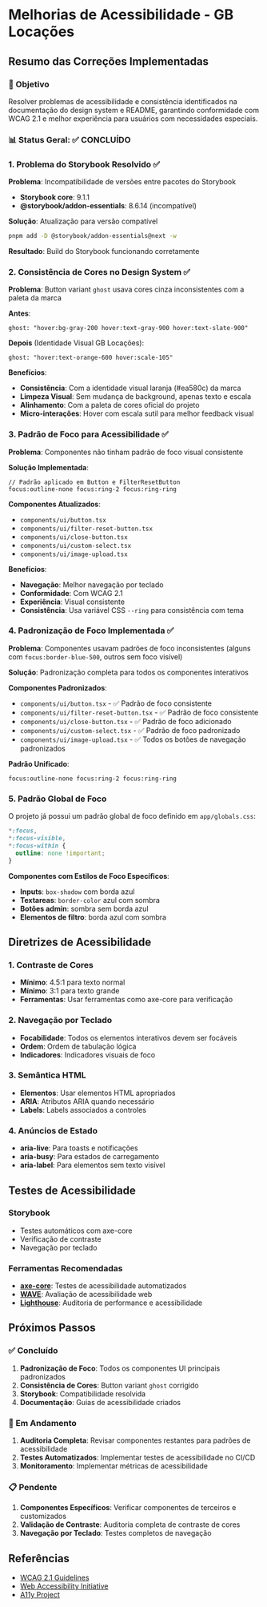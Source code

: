 # Melhorias de Acessibilidade - GB Locações

## Resumo das Correções Implementadas

### 🎯 Objetivo

Resolver problemas de acessibilidade e consistência identificados na
documentação do design system e README, garantindo conformidade com WCAG 2.1 e
melhor experiência para usuários com necessidades especiais.

### 📊 Status Geral: ✅ CONCLUÍDO

### 1. Problema do Storybook Resolvido ✅

**Problema**: Incompatibilidade de versões entre pacotes do Storybook

- **Storybook core**: 9.1.1
- **@storybook/addon-essentials**: 8.6.14 (incompatível)

**Solução**: Atualização para versão compatível

```bash
pnpm add -D @storybook/addon-essentials@next -w
```

**Resultado**: Build do Storybook funcionando corretamente

### 2. Consistência de Cores no Design System ✅

**Problema**: Button variant `ghost` usava cores cinza inconsistentes com a
paleta da marca

**Antes**:

```tsx
ghost: "hover:bg-gray-200 hover:text-gray-900 hover:text-slate-900"
```

**Depois** (Identidade Visual GB Locações):

```tsx
ghost: "hover:text-orange-600 hover:scale-105"
```

**Benefícios**:

- **Consistência**: Com a identidade visual laranja (#ea580c) da marca
- **Limpeza Visual**: Sem mudança de background, apenas texto e escala
- **Alinhamento**: Com a paleta de cores oficial do projeto
- **Micro-interações**: Hover com escala sutil para melhor feedback visual

### 3. Padrão de Foco para Acessibilidade ✅

**Problema**: Componentes não tinham padrão de foco visual consistente

**Solução Implementada**:

```tsx
// Padrão aplicado em Button e FilterResetButton
focus:outline-none focus:ring-2 focus:ring-ring
```

**Componentes Atualizados**:

- `components/ui/button.tsx`
- `components/ui/filter-reset-button.tsx`
- `components/ui/close-button.tsx`
- `components/ui/custom-select.tsx`
- `components/ui/image-upload.tsx`

**Benefícios**:

- **Navegação**: Melhor navegação por teclado
- **Conformidade**: Com WCAG 2.1
- **Experiência**: Visual consistente
- **Consistência**: Usa variável CSS `--ring` para consistência com tema

### 4. Padronização de Foco Implementada ✅

**Problema**: Componentes usavam padrões de foco inconsistentes (alguns com
`focus:border-blue-500`, outros sem foco visível)

**Solução**: Padronização completa para todos os componentes interativos

**Componentes Padronizados**:

- `components/ui/button.tsx` - ✅ Padrão de foco consistente
- `components/ui/filter-reset-button.tsx` - ✅ Padrão de foco consistente
- `components/ui/close-button.tsx` - ✅ Padrão de foco adicionado
- `components/ui/custom-select.tsx` - ✅ Padrão de foco padronizado
- `components/ui/image-upload.tsx` - ✅ Todos os botões de navegação
  padronizados

**Padrão Unificado**:

```tsx
focus:outline-none focus:ring-2 focus:ring-ring
```

### 5. Padrão Global de Foco

O projeto já possui um padrão global de foco definido em `app/globals.css`:

```css
*:focus,
*:focus-visible,
*:focus-within {
  outline: none !important;
}
```

**Componentes com Estilos de Foco Específicos**:

- **Inputs**: `box-shadow` com borda azul
- **Textareas**: `border-color` azul com sombra
- **Botões admin**: sombra sem borda azul
- **Elementos de filtro**: borda azul com sombra

## Diretrizes de Acessibilidade

### 1. Contraste de Cores

- **Mínimo**: 4.5:1 para texto normal
- **Mínimo**: 3:1 para texto grande
- **Ferramentas**: Usar ferramentas como axe-core para verificação

### 2. Navegação por Teclado

- **Focabilidade**: Todos os elementos interativos devem ser focáveis
- **Ordem**: Ordem de tabulação lógica
- **Indicadores**: Indicadores visuais de foco

### 3. Semântica HTML

- **Elementos**: Usar elementos HTML apropriados
- **ARIA**: Atributos ARIA quando necessário
- **Labels**: Labels associados a controles

### 4. Anúncios de Estado

- **aria-live**: Para toasts e notificações
- **aria-busy**: Para estados de carregamento
- **aria-label**: Para elementos sem texto visível

## Testes de Acessibilidade

### Storybook

- Testes automáticos com axe-core
- Verificação de contraste
- Navegação por teclado

### Ferramentas Recomendadas

- **[axe-core](https://github.com/dequelabs/axe-core)**: Testes de
  acessibilidade automatizados
- **[WAVE](https://wave.webaim.org/)**: Avaliação de acessibilidade web
- **[Lighthouse](https://developers.google.com/web/tools/lighthouse)**:
  Auditoria de performance e acessibilidade

## Próximos Passos

### ✅ Concluído

1. **Padronização de Foco**: Todos os componentes UI principais padronizados
2. **Consistência de Cores**: Button variant `ghost` corrigido
3. **Storybook**: Compatibilidade resolvida
4. **Documentação**: Guias de acessibilidade criados

### 🔄 Em Andamento

1. **Auditoria Completa**: Revisar componentes restantes para padrões de
   acessibilidade
2. **Testes Automatizados**: Implementar testes de acessibilidade no CI/CD
3. **Monitoramento**: Implementar métricas de acessibilidade

### 📋 Pendente

1. **Componentes Específicos**: Verificar componentes de terceiros e
   customizados
2. **Validação de Contraste**: Auditoria completa de contraste de cores
3. **Navegação por Teclado**: Testes completos de navegação

## Referências

- [WCAG 2.1 Guidelines](https://www.w3.org/WAI/WCAG21/quickref/)
- [Web Accessibility Initiative](https://www.w3.org/WAI/)
- [A11y Project](https://www.a11yproject.com/)
